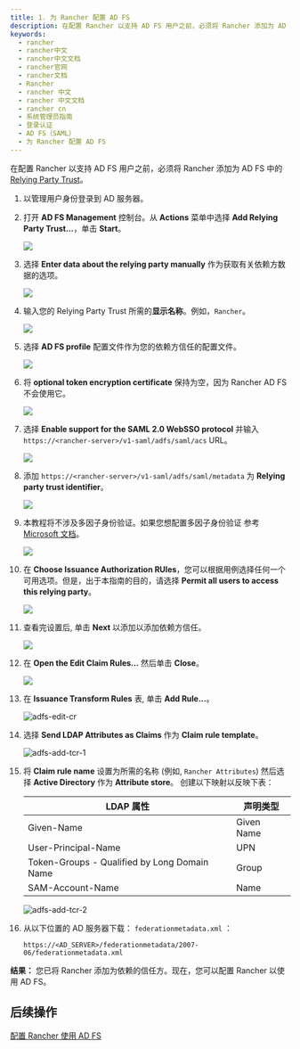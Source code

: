 ```yaml
---
title: 1. 为 Rancher 配置 AD FS
description: 在配置 Rancher 以支持 AD FS 用户之前，必须将 Rancher 添加为 AD FS 中的 Relying Party Trust。
keywords:
  - rancher
  - rancher中文
  - rancher中文文档
  - rancher官网
  - rancher文档
  - Rancher
  - rancher 中文
  - rancher 中文文档
  - rancher cn
  - 系统管理员指南
  - 登录认证
  - AD FS（SAML）
  - 为 Rancher 配置 AD FS
---
```


在配置 Rancher 以支持 AD FS 用户之前，必须将 Rancher 添加为 AD FS 中的 [Relying Party Trust](https://docs.microsoft.com/en-us/windows-server/identity/ad-fs/technical-reference/understanding-key-ad-fs-concepts)。

1. 以管理用户身份登录到 AD 服务器。

2. 打开 **AD FS Management** 控制台。从 **Actions** 菜单中选择 **Add Relying Party Trust...**，单击 **Start**。

   ![](/img/rancher/adfs/adfs-overview.png)

3. 选择 **Enter data about the relying party manually** 作为获取有关依赖方数据的选项。

   ![](/img/rancher/adfs/adfs-add-rpt-2.png)

4. 输入您的 Relying Party Trust 所需的**显示名称**。例如，`Rancher`。

   ![](/img/rancher/adfs/adfs-add-rpt-3.png)

5. 选择 **AD FS profile** 配置文件作为您的依赖方信任的配置文件。

   ![](/img/rancher/adfs/adfs-add-rpt-4.png)

6. 将 **optional token encryption certificate** 保持为空，因为 Rancher AD FS 不会使用它。

   ![](/img/rancher/adfs/adfs-add-rpt-5.png)

7. 选择 **Enable support for the SAML 2.0 WebSSO protocol**
   并输入`https://<rancher-server>/v1-saml/adfs/saml/acs` URL。

   ![](/img/rancher/adfs/adfs-add-rpt-6.png)

8. 添加 `https://<rancher-server>/v1-saml/adfs/saml/metadata` 为 **Relying party trust identifier**。

   ![](/img/rancher/adfs/adfs-add-rpt-7.png)

9. 本教程将不涉及多因子身份验证。如果您想配置多因子身份验证 参考 [Microsoft 文档](https://docs.microsoft.com/en-us/windows-server/identity/ad-fs/operations/configure-additional-authentication-methods-for-ad-fs)。

   ![](/img/rancher/adfs/adfs-add-rpt-8.png)

10. 在 **Choose Issuance Authorization RUles**，您可以根据用例选择任何一个可用选项。但是，出于本指南的目的，请选择 **Permit all users to access this relying party**。

    ![](/img/rancher/adfs/adfs-add-rpt-9.png)

11. 查看完设置后, 单击 **Next** 以添加以添加依赖方信任。

    ![](/img/rancher/adfs/adfs-add-rpt-10.png)

12. 在 **Open the Edit Claim Rules...** 然后单击 **Close**。

    ![](/img/rancher/adfs/adfs-add-rpt-11.png)

13. 在 **Issuance Transform Rules** 表, 单击 **Add Rule...**。

    ![adfs-edit-cr](/img/rancher/adfs/adfs-edit-cr.png)

14. 选择 **Send LDAP Attributes as Claims** 作为 **Claim rule template**。

    ![adfs-add-tcr-1](/img/rancher/adfs/adfs-add-tcr-1.png)

15. 将 **Claim rule name** 设置为所需的名称 (例如, `Rancher Attributes`) 然后选择 **Active Directory** 作为 **Attribute store**。 创建以下映射以反映下表：

    | LDAP 属性                                    | 声明类型   |
    | -------------------------------------------- | ---------- |
    | Given-Name                                   | Given Name |
    | User-Principal-Name                          | UPN        |
    | Token-Groups - Qualified by Long Domain Name | Group      |
    | SAM-Account-Name                             | Name       |

    ![adfs-add-tcr-2](/img/rancher/adfs/adfs-add-tcr-2.png)

16. 从以下位置的 AD 服务器下载： `federationmetadata.xml` ：

    ```
    https://<AD_SERVER>/federationmetadata/2007-06/federationmetadata.xml
    ```

**结果：** 您已将 Rancher 添加为依赖的信任方。现在，您可以配置 Rancher 以使用 AD FS。

## 后续操作

[配置 Rancher 使用 AD FS](/docs/rancher2.5/admin-settings/authentication/microsoft-adfs/rancher-adfs-setup/_index)
